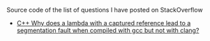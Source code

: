 Source code of the list of questions I have posted on StackOverflow

- [C++ Why does a lambda with a captured reference lead to a segmentation fault when compiled with gcc but not with clang?](https://stackoverflow.com/questions/78876722/c-why-does-a-lambda-with-a-captured-reference-lead-to-a-segmentation-fault-whe)

